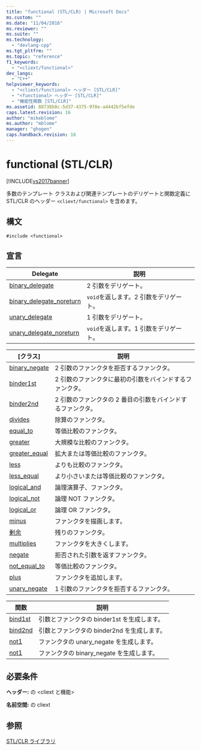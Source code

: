 ```yaml
---
title: "functional (STL/CLR) | Microsoft Docs"
ms.custom: ""
ms.date: "11/04/2016"
ms.reviewer: ""
ms.suite: ""
ms.technology: 
  - "devlang-cpp"
ms.tgt_pltfrm: ""
ms.topic: "reference"
f1_keywords: 
  - "<cliext/functional>"
dev_langs: 
  - "C++"
helpviewer_keywords: 
  - "<cliext/functional> ヘッダー [STL/CLR]"
  - "<functional> ヘッダー [STL/CLR]"
  - "機能性関数 [STL/CLR]"
ms.assetid: 88738b8c-5d37-4375-970e-a4442bf5efde
caps.latest.revision: 16
author: "mikeblome"
ms.author: "mblome"
manager: "ghogen"
caps.handback.revision: 16
---
```

# functional (STL/CLR)
[!INCLUDE[vs2017banner](../assembler/inline/includes/vs2017banner.md)]

多数のテンプレート クラスおよび関連テンプレートのデリゲートと関数定義に STL\/CLR のヘッダー `<cliext/functional>` を含めます。  
  
## 構文  
  
```  
#include <functional>  
```  
  
## 宣言  
  
|Delegate|説明|  
|--------------|--------|  
|[binary\_delegate](../Topic/binary_delegate%20\(STL-CLR\).md)|2 引数をデリゲート。|  
|[binary\_delegate\_noreturn](../dotnet/binary-delegate-noreturn-stl-clr.md)|`void`を返します。2 引数をデリゲート。|  
|[unary\_delegate](../dotnet/unary-delegate-stl-clr.md)|1 引数をデリゲート。|  
|[unary\_delegate\_noreturn](../dotnet/unary-delegate-noreturn-stl-clr.md)|`void`を返します。1 引数をデリゲート。|  
  
|\[クラス\]|説明|  
|-------------|--------|  
|[binary\_negate](../dotnet/binary-negate-stl-clr.md)|2 引数のファンクタを拒否するファンクタ。|  
|[binder1st](../dotnet/binder1st-stl-clr.md)|2 引数のファンクタに最初の引数をバインドするファンクタ。|  
|[binder2nd](../Topic/binder2nd%20\(STL-CLR\).md)|2 引数のファンクタの 2 番目の引数をバインドするファンクタ。|  
|[divides](../dotnet/divides-stl-clr.md)|除算のファンクタ。|  
|[equal\_to](../dotnet/equal-to-stl-clr.md)|等価比較のファンクタ。|  
|[greater](../dotnet/greater-stl-clr.md)|大規模な比較のファンクタ。|  
|[greater\_equal](../Topic/greater_equal%20\(STL-CLR\).md)|拡大または等価比較のファンクタ。|  
|[less](../dotnet/less-stl-clr.md)|よりも比較のファンクタ。|  
|[less\_equal](../dotnet/less-equal-stl-clr.md)|より小さいまたは等価比較のファンクタ。|  
|[logical\_and](../dotnet/logical-and-stl-clr.md)|論理演算子、ファンクタ。|  
|[logical\_not](../dotnet/logical-not-stl-clr.md)|論理 NOT ファンクタ。|  
|[logical\_or](../Topic/logical_or%20\(STL-CLR\).md)|論理 OR ファンクタ。|  
|[minus](../dotnet/minus-stl-clr.md)|ファンクタを描画します。|  
|[剰余](../dotnet/modulus-stl-clr.md)|残りのファンクタ。|  
|[multiplies](../Topic/multiplies%20\(STL-CLR\).md)|ファンクタを大きくします。|  
|[negate](../Topic/negate%20\(STL-CLR\).md)|拒否された引数を返すファンクタ。|  
|[not\_equal\_to](../dotnet/not-equal-to-stl-clr.md)|等価比較のファンクタ。|  
|[plus](../dotnet/plus-stl-clr.md)|ファンクタを追加します。|  
|[unary\_negate](../dotnet/unary-negate-stl-clr.md)|1 引数のファンクタを拒否するファンクタ。|  
  
|関数|説明|  
|--------|--------|  
|[bind1st](../dotnet/bind1st-stl-clr.md)|引数とファンクタの binder1st を生成します。|  
|[bind2nd](../dotnet/bind2nd-stl-clr.md)|引数とファンクタの binder2nd を生成します。|  
|[not1](../dotnet/not1-stl-clr.md)|ファンクタの unary\_negate を生成します。|  
|[not1](../dotnet/not1-stl-clr.md)|ファンクタの binary\_negate を生成します。|  
  
## 必要条件  
 **ヘッダー:** の \<cliext と機能\>  
  
 **名前空間:** の cliext  
  
## 参照  
 [STL\/CLR ライブラリ](../dotnet/stl-clr-library-reference.md)